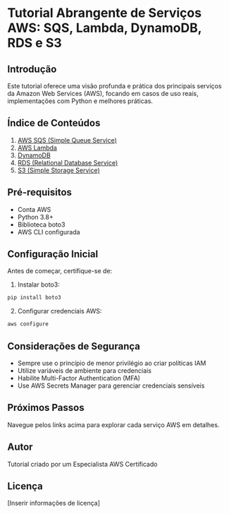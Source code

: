 # Tutorial Abrangente de Serviços AWS: SQS, Lambda, DynamoDB, RDS e S3

## Introdução

Este tutorial oferece uma visão profunda e prática dos principais serviços da Amazon Web Services (AWS), focando em casos de uso reais, implementações com Python e melhores práticas.

## Índice de Conteúdos

1. [AWS SQS (Simple Queue Service)](/docs/AWS-SQS.md)
2. [AWS Lambda](/docs/AWS-LAMBDA.md)
3. [DynamoDB](/docs/AWS-DYNAMODB.md)
4. [RDS (Relational Database Service)](/docs/AWS-RDS.md)
5. [S3 (Simple Storage Service)](/docs/AWS-S3.md)

## Pré-requisitos

- Conta AWS
- Python 3.8+
- Biblioteca boto3
- AWS CLI configurada

## Configuração Inicial

Antes de começar, certifique-se de:

1. Instalar boto3:
```bash
pip install boto3
```

2. Configurar credenciais AWS:
```bash
aws configure
```

## Considerações de Segurança

- Sempre use o princípio de menor privilégio ao criar políticas IAM
- Utilize variáveis de ambiente para credenciais
- Habilite Multi-Factor Authentication (MFA)
- Use AWS Secrets Manager para gerenciar credenciais sensíveis

## Próximos Passos

Navegue pelos links acima para explorar cada serviço AWS em detalhes.

## Autor

Tutorial criado por um Especialista AWS Certificado

## Licença

[Inserir informações de licença]
